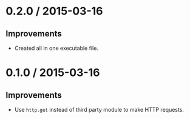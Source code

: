 # 0.2.0 / 2015-03-16

## Improvements

* Created all in one executable file.


# 0.1.0 / 2015-03-16

## Improvements

* Use `http.get` instead of third party module to make HTTP requests.
